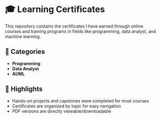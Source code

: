 # 🎓 Learning Certificates

This repository contains the certificates I have earned through online courses and training programs in fields like programming, data analyst, and machine learning.

## 📂 Categories
- **Programming**
- **Data Analyst**
- **AI/ML**

## 📌 Highlights
- Hands-on projects and capstones were completed for most courses
- Certificates are organized by topic for easy navigation
- PDF versions are directly viewable/downloadable
